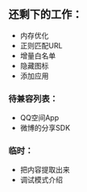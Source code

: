 ## 还剩下的工作：
* 内存优化
* 正则匹配URL
* 增量白名单
* 隐藏图标
* 添加应用

### 待兼容列表：
* QQ空间App
* 微博的分享SDK

### 临时：
* 把内容提取出来
* 调试模式介绍
